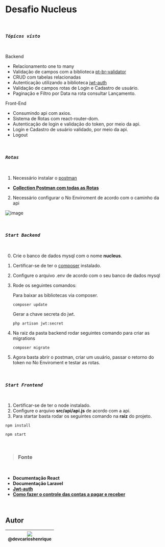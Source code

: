 
# Desafio Nucleus

<br>

### *`Tópicos visto`*

<br>

Backend

-	Relacionamento one to many
-	Validação de campos com a biblioteca [pt-br-validator](https://github.com/LaravelLegends/pt-br-validator)
-	CRUD com tabelas relacionadas 
-	Autenticação utilizando a biblioteca [jwt-auth](https://jwt-auth.readthedocs.io/en/develop/laravel-installation/)
-	Validação de campos rotas de Login  e  Cadastro de usuário.
-	Paginação e Filtro por Data na rota consultar Lançamento. 

Front-End 

- Consumindo api  com axios.
- Sistema de Rotas com react-router-dom.
- Autenticação de login e validação do token, por meio da api.
- Login e Cadastro de usuário validado, por meio da api.
- Logout 

<br>

### *`Rotas`*

<br>

1. Necessário instalar o [postman](https://www.postman.com/downloads/)

-	**[Collection Postman com todas as Rotas](https://github.com/devcarloshenrique/Desafio_Nucleus/blob/master/banco-de-dados/routes_api)** 

2. Necessário configurar o No Enviroment de acordo com o caminho da api

![image](https://user-images.githubusercontent.com/57951744/120873353-2c9a7700-c578-11eb-977d-f5106d745858.png)


<br>

### *`Start Backend`*

<br>

0.  Crie o banco de dados mysql com o nome **nucleus**.
1.	Certificar-se de ter o [composer](https://getcomposer.org/download/) instalado.
2.	Configure o arquivo .env de acordo com o seu banco de dados mysql
3.	Rode os seguintes comandos: 
	
	Para baixar as bibliotecas via composer.
	
		composer update	
	
	Gerar a chave secreta do jwt.
	
		php artisan jwt:secret
	
4.	Na raiz da pasta backend rodar seguintes comando para criar as migrations  

		composer migrate	

5. Agora basta abrir o postman, criar um usuário, passar o retorno do token no No Enviroment e testar as rotas.

<br>

### *`Start Frontend`*

<br>

1.	Certificar-se de ter o node instalado.
2.	Configure o arquivo **src/api/api.js** de acordo com a api.
3. Para startar basta rodar os seguintes comando na **raiz** do projeto.
	
```
npm install
```
```
npm start
```
<br>


> ### Fonte 

<br>

-	**Documentação React**
-	**Documentação Laravel**
-	**[Jwt-auth](https://jwt-auth.readthedocs.io/en/develop/laravel-installation/)**
-	**[Como fazer o controle das contas a pagar e receber](https://www.totvs.com/blog/gestao-de-servicos/contas-a-pagar-e-receber/)**


<br>

## Autor

| [<img src="https://avatars2.githubusercontent.com/u/57951744?s=180&v=4"><br><sub>@devcarloshenrique</sub>](https://github.com/devcarloshenrique) |	
| :---: |

